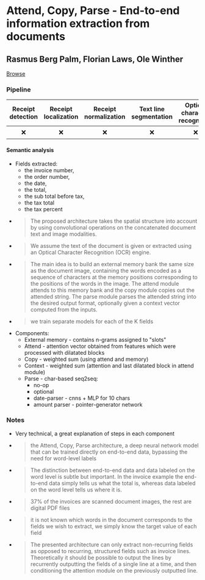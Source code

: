 # Attend, Copy, Parse - End-to-end information extraction from documents

## Rasmus Berg Palm, Florian Laws, Ole Winther

[Browse](https://arxiv.org/pdf/1812.07248.pdf)

### Pipeline

| Receipt detection | Receipt localization | Receipt normalization | Text line segmentation | Optical character recognition | Semantic analysis |
|:-----------------:|:--------------------:|:---------------------:|:----------------------:|:-----------------------------:|:-----------------:|
| ❌                 | ❌                    | ❌                     | ❌                      | ❌                             | ✔️                |

#### Semantic analysis

- Fields extracted:
  - the invoice number,
  - the order number,
  - the date,
  - the total,
  - the sub total before tax,
  - the tax total
  - the tax percent
- > The proposed architecture takes the spatial structure into account by using convolutional operations on the concatenated document text and image modalities.
- > We assume the text of the document is given or extracted using an Optical Character Recognition (OCR) engine.
- > The main idea is to build an external memory bank the same size as the document image, containing the words encoded as a sequence of characters at the memory positions corresponding to the positions of the words in the image. The attend module attends to this memory bank and the copy module copies out the attended string. The parse module parses the attended string into the desired output format, optionally given a context vector computed from the inputs.
- > we train separate models for each of the K fields
- Components:
  - External memory - contains n-grams assigned to "slots"
  - Attend - attention vector obtained from features which were processed with dilatated blocks
  - Copy - weighted sum (using attend and memory)
  - Context - weighted sum (attention and last dilatated block in attend module)
  - Parse - char-based seq2seq:
    - no-op
    - optional
    - date-parser - cnns + MLP for 10 chars
    - amount parser - pointer-generator network

### Notes

* Very technical, a great explanation of steps in each component
* > the Attend, Copy, Parse architecture, a deep neural network model that can be trained directly on end-to-end data, bypassing the need for word-level labels
* > The distinction between end-to-end data and data labeled on the word level is subtle but important. In the invoice example the end-to-end data simply tells us what the total is, whereas data labeled on the word level tells us where it is.
* > 37% of the invoices are scanned document images, the rest are digital PDF files
* > it is not known which words in the document corresponds to the fields we wish to extract, we simply know the target value of each field
* > The presented architecture can only extract non-recurring fields as opposed to recurring, structured fields such as invoice lines. Theoretically it should be possible to output the lines by recurrently outputting the fields of a single line at a time, and then conditioning the attention module on the previously
  > outputted line.
